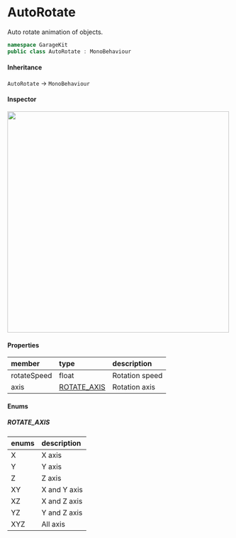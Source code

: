 # AutoRotate

Auto rotate animation of objects.

```csharp
namespace GarageKit
public class AutoRotate : MonoBehaviour
```

#### Inheritance

`AutoRotate` -> `MonoBehaviour`

#### Inspector

<img src="~/image/script_reference/autorotate_inspector.png" width="500px"/>

#### Properties

|member|type|description|
|:--|:--|:--|
|rotateSpeed|float|Rotation speed|
|axis|[ROTATE_AXIS](#rotate_axis)|Rotation axis|

#### Enums

##### __ROTATE_AXIS__

|enums|description|
|:--|:--|
|X|X axis|
|Y|Y axis|
|Z|Z axis|
|XY|X and Y axis|
|XZ|X and Z axis|
|YZ|Y and Z axis|
|XYZ|All axis|
